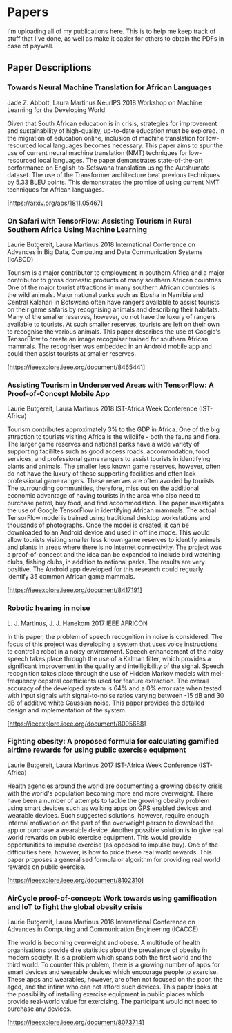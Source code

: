 # Papers
I'm uploading all of my publications here. This is to help me keep track of stuff that I've done, as well as make it easier for others to obtain the PDFs in case of paywall.

## Paper Descriptions

### Towards Neural Machine Translation for African Languages
Jade Z. Abbott, Laura Martinus
NeurIPS 2018 Workshop on Machine Learning for the Developing World

Given that South African education is in crisis, strategies for improvement and sustainability of high-quality, up-to-date education must be explored. In the migration of education online, inclusion of machine translation for low-resourced local languages becomes necessary. This paper aims to spur the use of current neural machine translation (NMT) techniques for low-resourced local languages. The paper demonstrates state-of-the-art performance on English-to-Setswana translation using the Autshumato dataset. The use of the Transformer architecture beat previous techniques by 5.33 BLEU points. This demonstrates the promise of using current NMT techniques for African languages.

[https://arxiv.org/abs/1811.05467]

### On Safari with TensorFlow: Assisting Tourism in Rural Southern Africa Using Machine Learning
Laurie Butgereit, Laura Martinus
2018 International Conference on Advances in Big Data, Computing and Data Communication Systems (icABCD)

Tourism is a major contributor to employment in southern Africa and a major contributor to gross domestic products of many southern African countries. One of the major tourist attractions in many southern African countries is the wild animals. Major national parks such as Etosha in Namibia and Central Kalahari in Botswana often have rangers available to assist tourists on their game safaris by recognising animals and describing their habitats. Many of the smaller reserves, however, do not have the luxury of rangers available to tourists. At such smaller reserves, tourists are left on their own to recognise the various animals. This paper describes the use of Google's TensorFlow to create an image recogniser trained for southern African mammals. The recogniser was embedded in an Android mobile app and could then assist tourists at smaller reserves.

[https://ieeexplore.ieee.org/document/8465441]

### Assisting Tourism in Underserved Areas with TensorFlow: A Proof-of-Concept Mobile App
Laurie Butgereit, Laura Martinus
2018 IST-Africa Week Conference (IST-Africa)

Tourism contributes approximately 3% to the GDP in Africa. One of the big attraction to tourists visiting Africa is the wildlife - both the fauna and flora. The larger game reserves and national parks have a wide variety of supporting facililtes such as good access roads, accommodation, food services, and professional game rangers to assist tourists in identifying plants and animals. The smaller less known game reserves, however, often do not have the luxury of these supporting facilities and often lack professional game rangers. These reserves are often avoided by tourists. The surrounding communities, therefore, miss out on the additional economic advantage of having tourists in the area who also need to purchase petrol, buy food, and find accommodation. The paper investigates the use of Google TensorFlow in identifying African mammals. The actual TensorFlow model is trained using traditional desktop workstations and thousands of photographs. Once the model is created, it can be downloaded to an Android device and used in offline mode. This would allow tourists visiting smaller less known game reserves to identify animals and plants in areas where there is no Internet connectivity. The project was a proof-of-concept and the idea can be expanded to include bird watching clubs, fishing clubs, in addition to national parks. The results are very positive. The Android app developed for this research could reguarly identify 35 common African game mammals.

[https://ieeexplore.ieee.org/document/8417191]

### Robotic hearing in noise
L. J. Martinus, J. J. Hanekom
2017 IEEE AFRICON

In this paper, the problem of speech recognition in noise is considered. The focus of this project was developing a system that uses voice instructions to control a robot in a noisy environment. Speech enhancement of the noisy speech takes place through the use of a Kalman filter, which provides a significant improvement in the quality and intelligibility of the signal. Speech recognition takes place through the use of Hidden Markov models with mel-frequency cepstral coefficients used for feature extraction. The overall accuracy of the developed system is 64% and a 0% error rate when tested with input signals with signal-to-noise ratios varying between -15 dB and 30 dB of additive white Gaussian noise. This paper provides the detailed design and implementation of the system.

[https://ieeexplore.ieee.org/document/8095688]

### Fighting obesity: A proposed formula for calculating gamified airtime rewards for using public exercise equipment
Laurie Butgereit, Laura Martinus
2017 IST-Africa Week Conference (IST-Africa)

Health agencies around the world are documenting a growing obesity crisis with the world's population becoming more and more overweight. There have been a number of attempts to tackle the growing obesity problem using smart devices such as walking apps on GPS enabled devices and wearable devices. Such suggested solutions, however, require enough internal motivation on the part of the overweight person to download the app or purchase a wearable device. Another possible solution is to give real world rewards on public exercise equipment. This would provide opportunities to impulse exercise (as opposed to impulse buy). One of the difficulties here, however, is how to price these real world rewards. This paper proposes a generalised formula or algorithm for providing real world rewards on public exercise.

[https://ieeexplore.ieee.org/document/8102310]

### AirCycle proof-of-concept: Work towards using gamification and IoT to fight the global obesity crisis
Laurie Butgereit, Laura Martinus
2016 International Conference on Advances in Computing and Communication Engineering (ICACCE)

The world is becoming overweight and obese. A multitude of health organisations provide dire statistics about the prevalance of obesity in modern society. It is a problem which spans both the first world and the third world. To counter this problem, there is a growing number of apps for smart devices and wearable devices which encourage people to exercise. These apps and wearables, however, are often not focused on the poor, the aged, and the infirm who can not afford such devices. This paper looks at the possibility of installing exercise equipment in public places which provide real-world value for exercising. The participant would not need to purchase any devices.

[https://ieeexplore.ieee.org/document/8073714]
